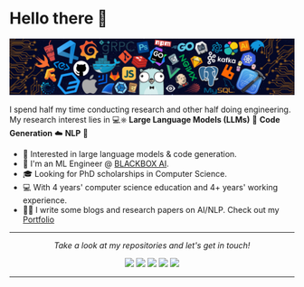 # Hello there 👋

![](https://github.com/heraclex12/heraclex12/blob/main/header.png)

I spend half my time conducting research and other half doing engineering. My research interest lies in 💻⎈ **Large Language Models (LLMs)** 🐳 **Code Generation** ☁️ **NLP** 🌈 

* 🧐   Interested in large language models & code generation.
* 💼   I'm an ML Engineer @ [BLACKBOX AI](https://useblackbox.io/).
* 🎓   Looking for PhD scholarships in Computer Science.
* 💻   With 4 years' computer science education and 4+ years' working experience.
* ✍🏻   I write some blogs and research papers on AI/NLP. Check out my [Portfolio](https://heraclex12.github.io/)

  
<hr>
<p align="center">
  <i>Take a look at my repositories and let's get in touch!</i>

<p align="center">
<a href= "https://www.facebook.com/tth.razent"><img src="https://img.icons8.com/material-outlined/30/null/facebook-f.png"/></a>
<a href= "https://github.com/heraclex12"><img src="https://img.icons8.com/material-outlined/30/null/github.png"/></a>
<a href= "https://www.linkedin.com/in/hieutt0"><img src="https://img.icons8.com/material-outlined/30/000000/linkedin.png"/></a>
<a href= "https://scholar.google.com/citations?hl=en&user=atONCyEAAAAJ"><img src="https://img.icons8.com/material-outlined/30/null/google-scholar.png"/></a>
<a href= "https://heraclex12.github.io/"><img src="https://img.icons8.com/material-outlined/27/000000/geography.png"/></a>
</p>

---
